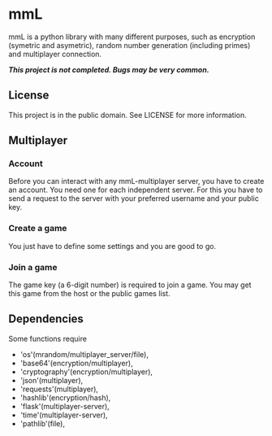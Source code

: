 # mmL
mmL is a python library with many different purposes, such as encryption (symetric and asymetric), random number generation (including primes) and multiplayer connection.

***This project is not completed. Bugs may be very common.***

## License
This project  is in the public domain. See LICENSE for more information.

## Multiplayer

### Account
Before you can interact with any mmL-multiplayer server, you have to create an account. You need one for each independent server. For this you have to send a request to the server with your preferred username and your public key.

### Create a game
You just have to define some settings and you are good to go.

### Join a game
The game key (a 6-digit number) is required to join a game. You may get this game from the host or the public games list.

## Dependencies
Some functions require 
- 'os'(mrandom/multiplayer_server/file), 
- 'base64'(encryption/multiplayer), 
- 'cryptography'(encryption/multiplayer), 
- 'json'(multiplayer), 
- 'requests'(multiplayer), 
- 'hashlib'(encryption/hash), 
- 'flask'(multiplayer-server), 
- 'time'(multiplayer-server),
- 'pathlib'(file),
